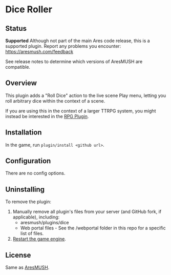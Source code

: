 # Dice Roller

## Status

**Supported** Although not part of the main Ares code release, this is a supported plugin.  Report any problems you encounter: https://aresmush.com/feedback

See release notes to determine which versions of AresMUSH are compatible.

## Overview

This plugin adds a "Roll Dice" action to the live scene Play menu, letting you roll arbitrary dice within the context of a scene.

If you are using this in the context of a larger TTRPG system, you might instead be interested in the [RPG Plugin](https://github.com/AresMUSH/ares-rpg-plugin).


## Installation

In the game, run `plugin/install <github url>`.

## Configuration

There are no config options.

## Uninstalling

To remove the plugin:

1. Manually remove all plugin's files from your server (and GitHub fork, if applicable), including:
    * aresmush/plugins/dice
    * Web portal files - See the /webportal folder in this repo for a specific list of files.
2. [Restart the game engine](https://aresmush.com/tutorials/manage/shutdown.html).

## License

Same as [AresMUSH](https://aresmush.com/license).
